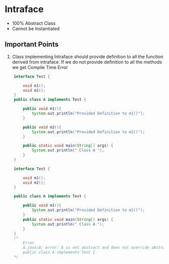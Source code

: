 # Intraface

* 100% Abstract Class
* Cannot be Instantiated

## Important Points

1. Class implementing Intraface should provide definition to all the function derived from intraface. If we do not provide definition to all the methods we get Compile Time Error

```java
    interface Test {

        void m1();
        void m2();    
    }
    public class A implements Test {

        public void m1(){
            System.out.println("Provided Definition to m1()");
        }

        public void m2(){
            System.out.println("Provided Definition to m2()");    
        }

        public static void main(String[] args) {
            System.out.println(" Class A ");
        }
    }
```
```java
    interface Test {

        void m1();
        void m2();    
    }

    public class A implements Test {

        public void m1(){
            System.out.println("Provided Definition to m1()");
        }
        public static void main(String[] args) {
            System.out.println(" Class A ");
        }
    }
    /*
        Error
        A.java:8: error: A is not abstract and does not override abstract method m2() in Test
        public class A implements Test {
    */
```
